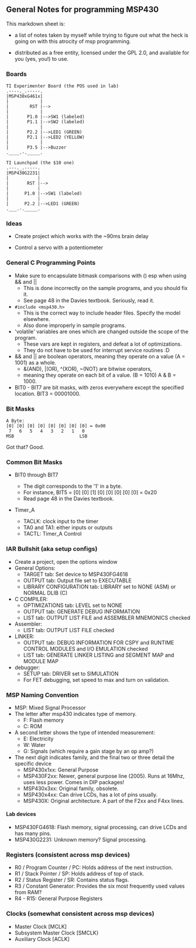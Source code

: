 ## General Notes for programming MSP430

This markdown sheet is:

* a list of notes taken by myself while
	trying to figure out what the heck is going on
	with this atrocity of msp programming.

* distributed as a free entity, 
	licensed under the GPL 2.0,
	and available for you (yes, you!) to use.

### Boards

	TI Experimenter Board (the POS used in lab)
	.----._.-----.
	|MSP430xG461x|
	|            |
	|        RST |-->
	|            |
	|       P1.0 |-->SW1 (labeled)
	|       P1.1 |-->SW2 (labeled)
	|            |
	|       P2.2 |-->LED1 (GREEN)
	|       P2.1 |-->LED2 (YELLOW)
	|            |
	|       P3.5 |-->Buzzer
	.____.-._____.

	TI Launchpad (the $10 one)
	.---._.-----.
	|MSP430G2231|
	|           |
	|       RST |-->
	|           |
	|      P1.0 |-->SW1 (labeled)
	|           |
	|      P2.2 |-->LED1 (GREEN)
	.___.-._____.

### Ideas
 
 * Create project which works with the ~90ms brain delay
 
 * Control a servo with a potentiometer

### General C Programming Points

* Make sure to encapsulate bitmask comparisons with () esp when using && and ||
	* This is done incorrectly on the sample programs, and you should fix it.
	* See page 48 in the Davies textbook. Seriously, read it.
* `#include <msp430.h>` 
	* This is the correct way to include header files. Specify the model elsewhere.
	* Also done improperly in sample programs.
* 'volatile' variables are ones which are changed outside the scope of the program.
	* These vars are kept in registers, and defeat a lot of optimizations.
	* They do not have to be used for interrupt service routines :D
* && and || are boolean operators, meaning they operate on a value (A = 1001) as a whole.
	* &(AND), |(OR), ^(XOR), ~(NOT) are bitwise operators, 
	* meaning they operate on each bit of a value. (B = 1010) A & B = 1000.
* BIT0 - BIT7 are bit masks, with zeros everywhere except the specified location. BIT3 = 00001000.

### Bit Masks

	A Byte:
	[0] [0] [0] [0] [0] [0] [0] [0] = 0x00
	 7   6   5   4   3   2   1   0
	MSB                         LSB

Got that? Good.

### Common Bit Masks

* BIT0 through BIT7
	* The digit corresponds to the '1' in a byte.
	* For instance, BIT5 = [0] [0] [1] [0] [0] [0] [0] [0] = 0x20
	* Read page 48 in the Davies textbook.

* Timer_A
	* TACLK: clock input to the timer
	* TA0 and TA1: either inputs or outputs
	* TACTL: Timer_A Control 

### IAR Bullshit (aka setup configs)
* Create a project, open the options window
* General Options:
	* TARGET tab: Set device to MSP430FG4618
	* OUTPUT tab: Output file set to EXECUTABLE
	* LIBRARY CONFIGURATION tab: LIBRARY set to NONE (ASM) or NORMAL DLIB (C)
* C COMPILER:
	* OPTIMIZATIONS tab: LEVEL set to NONE
	* OUTPUT tab: GENERATE DEBUG INFORMATION
	* LIST tab: OUTPUT LIST FILE and ASSEMBLER MNEMONICS checked
* Assembler:
	* LIST tab: OUTPUT LIST FILE checked
* LINKER:
	* OUTPUT tab: DEBUG INFORMATION FOR CSPY and RUNTIME CONTROL MODULES and I/O EMULATION checked
	* LIST tab: GENERATE LINKER LISTING and SEGMENT MAP and MODULE MAP
* debugger:
	* SETUP tab: DRIVER set to SIMULATION
	* For FET debugging, set speed to max and turn on validation.

### MSP Naming Convention
- MSP: Mixed Signal Processor
- The letter after msp430 indicates type of memory.
	- F: Flash memory
	- C: ROM
- A second letter shows the type of intended measurement:
	- E: Electricity
	- W: Water
	- G: Signals (which require a gain stage by an op amp?)
- The next digit indicates family, and the final two or three detail the specific device
	- MSP430x1xx: General Purpose
	- MSP430F2xx: Newer, general purpose line (2005). Runs at 16Mhz, uses less power. Comes in DIP packages!
	- MSP430x3xx: Original family, obsolete.
	- MSP430x4xx: Can drive LCDs, has a lot of pins usually.
	- MSP430X: Original architecture. A part of the F2xx and F4xx lines.

#### Lab devices
- MSP430FG4618: Flash memory, signal processing, can drive LCDs and has many pins.
- MSP430G2231: Unknown memory? Signal processing.

### Registers (consistent across msp devices)
- R0 / Program Counter / PC: Holds address of the next instruction.
- R1 / Stack Pointer / SP: Holds address of top of stack.
- R2 / Status Register / SR: Contains status flags.
- R3 / Constant Generator: Provides the six most frequently used values from RAM?
- R4 - R15: General Purpose Registers

### Clocks (somewhat consistent across msp devices)
- Master Clock [MCLK]
- Subsystem Master Clock [SMCLK}
- Auxiliary Clock [ACLK]































